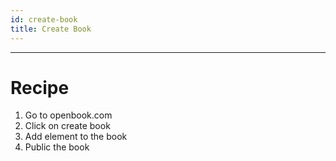 ```yaml
---
id: create-book
title: Create Book
---
```


---

# Recipe

1. Go to openbook.com
1. Click on create book
1. Add element to the book
1. Public the book
